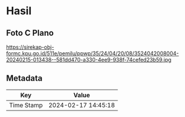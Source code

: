 # Hasil

## Foto C Plano

https://sirekap-obj-formc.kpu.go.id/511e/pemilu/ppwp/35/24/04/20/08/3524042008004-20240215-013438--581dd470-a330-4ee9-938f-74cefed23b59.jpg


## Metadata

| Key        | Value               |
| ---------- | ------------------- |
| Time Stamp | 2024-02-17 14:45:18 |



